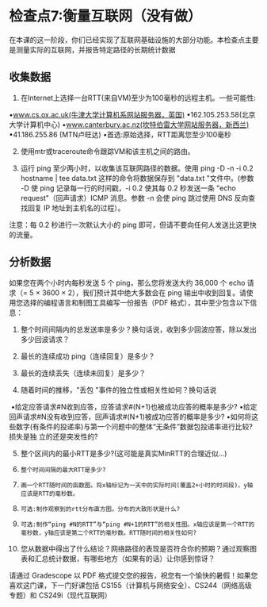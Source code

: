 # 检查点7:衡量互联网（没有做）

在本课的这一阶段，你们已经实现了互联网基础设施的大部分功能。本检查点主要是测量实际的互联网，并报告特定路径的长期统计数据

## 收集数据

1. 在Internet上选择一台RTT(来自VM)至少为100毫秒的远程主机。一些可能性:

•www.cs.ox.ac.uk(牛津大学计算机系网站服务器，英国)
•162.105.253.58(北京大学计算机中心)
•www.canterbury.ac.nz(坎特伯雷大学网站服务器，新西兰)
•41.186.255.86 (MTN卢旺达)
•首选:原始选择，RTT距离您至少100毫秒

2. 使用mtr或traceroute命令跟踪VM和该主机之间的路由。

3. 运行 ping 至少两小时，以收集该互联网路径的数据。使用 ping -D -n -i 0.2 hostname | tee data.txt 这样的命令将数据保存到 "data.txt "文件中。(参数 -D 使 ping 记录每一行的时间戳，-i 0.2 使其每 0.2 秒发送一条 "echo request"（回声请求）ICMP 消息。参数 -n 会使 ping 跳过使用 DNS 反向查找回复 IP 地址到主机名的过程）。

注意：每 0.2 秒进行一次默认大小的 ping 即可，但请不要向任何人发送比这更快的流量。 

## 分析数据

如果您在两个小时内每秒发送 5 个 ping，那么您将发送大约 36,000 个 echo 请求（= 5 × 3600 × 2），我们预计其中绝大多数会在 ping 输出中收到回复。请使用您选择的编程语言和制图工具编写一份报告（PDF 格式），其中至少包含以下信息：

1. 整个时间间隔内的总发送率是多少？换句话说，收到多少回波应答，除以发出多少回波请求？

2. 最长的连续成功 ping（连续回复）是多少？
3. 最长的连续丢失（连续未回复）是多少？
4. 随着时间的推移，"丢包 "事件的独立性或相关性如何？换句话说

​	•给定应答请求#N收到应答，应答请求#(N+1)也被成功应答的概率是多少?
​	•给定回声请求#N没有收到应答，回声请求#(N+1)被成功应答的概率是多少?
​	•如何将这些数字(有条件的投递率)与第一个问题中的整体“无条件”数据包投递率进行比较?损失是独		立的还是突发性的?

5. 整个区间内的最小RTT是多少?(这可能是真实MinRTT的合理近似…)

6.     整个时间间隔的最大RTT是多少?
7.     画一个RTT随时间的函数图。将x轴标记为一天中的实际时间(覆盖2+小时的时间段)，y轴应该是RTT的毫秒数。
8.     可选:制作观察到的rtt分布直方图。分布的大致形状是什么?
9.     可选:制作“ping #N的RTT”与“ping #N+1的RTT”的相关性图。x轴应该是第一个RTT的毫秒数，y轴应该是第二个RTT的毫秒数。RTT随时间的相关性如何?

10. 您从数据中得出了什么结论？网络路径的表现是否符合你的预期？通过观察图表和汇总统计数据，有哪些地方（如果有的话）让你感到惊讶？

请通过 Gradescope 以 PDF 格式提交您的报告，祝您有一个愉快的暑假！如果您喜欢这门课，下一门好课包括 CS155（计算机与网络安全）、CS244（网络高级专题）和 CS249i（现代互联网）